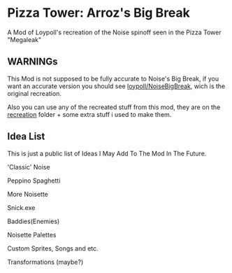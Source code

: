 # Pizza Tower: Arroz's Big Break
A Mod of Loypoll's recreation of the Noise spinoff seen in the Pizza Tower "Megaleak"

## WARNINGs
This Mod is not supposed to be fully accurate to Noise's Big Break, if you want an accurate version you should see [loypoll/NoiseBigBreak](https://github.com/loypoll/NoiseBigBreak), wich is the original recreation.

Also you can use any of the recreated stuff from this mod, they are on the [recreation](https://github.com/Nestomiau/ArrozBigBreak/tree/main/recreations) folder + some extra stuff i used to make them.

## Idea List
This is just a public list of Ideas I May Add To The Mod In The Future.

'Classic' Noise

Peppino Spaghetti

More Noisette

Snick.exe

Baddies(Enemies)

Noisette Palettes

Custom Sprites, Songs and etc.

Transformations (maybe?)
